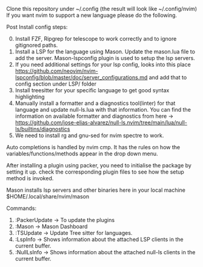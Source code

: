 Clone this repository under ~/.config (the result will look like ~/.config/nvim)
If you want nvim to support a new language please do the following.

Post Install config steps:

0. Install FZF, Ripgrep for telescope to work correctly and to ignore gitignored paths.
1. Install a LSP for the language using Mason. Update the mason.lua file to add the server. Mason-lspconfig plugin is
   used to setup the lsp servers.
2. If you need additional settings for your lsp config, looks into this place https://github.com/neovim/nvim-lspconfig/blob/master/doc/server_configurations.md
   and add that to config section under LSP/ folder
3. Install treesitter for your specific language to get good syntax highlighting
4. Manually install a formatter and a diagnostics tool(linter) for that language and update null-ls.lua with
   that information. You can find the information on available formatter and diagnostics from here -> https://github.com/jose-elias-alvarez/null-ls.nvim/tree/main/lua/null-ls/builtins/diagnostics
5. We need to install rg and gnu-sed for nvim spectre to work.

Auto completions is handled by nvim cmp. It has the rules on how the variables/functions/methods appear in the drop down
menu.

After installing a plugin using packer, you need to initialise the package by setting it up. check the corresponding plugin files
to see how the setup method is invoked.

Mason installs lsp servers and other binaries here in your local machine $HOME/.local/share/nvim/mason

Commands:

1. :PackerUpdate -> To update the plugins
2. :Mason -> Mason Dashboard
3. :TSUpdate -> Update Tree sitter for languages.
4. :LspInfo -> Shows information about the attached LSP clients in the current buffer.
5. :NullLsInfo -> Shows information about the attached null-ls clients in the current buffer.

